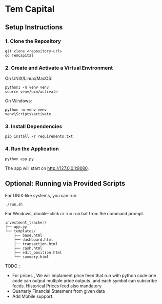 

# Tem Capital



## Setup Instructions

### 1. Clone the Repository

```
git clone <repository-url>
cd TemCapital
```

### 2. Create and Activate a Virtual Environment
On UNIX/Linux/MacOS:

```
python3 -m venv venv
source venv/bin/activate
```

On Windows:
```
python -m venv venv
venv\Scripts\activate
```

### 3. Install Dependencies
```
pip install -r requirements.txt
```

### 4. Run the Application
```
python app.py
```

The app will start on http://127.0.0.1:8080.

## Optional: Running via Provided Scripts
For UNIX-like systems, you can run:
```
./run.sh
```
For Windows, double-click or run run.bat from the command prompt.

```
investment_tracker/
├── app.py
└── templates/
    ├── base.html
    ├── dashboard.html
    ├── transaction.html
    ├── cash.html
    ├── edit_position.html
    └── summary.html

```

TODO : 
- For prices , We will implament price feed that run with python code one code can output multiple price outputs. and each symbol can subscribe feeds.
Historical Prices feed also mandatory
- Quarterly Financial Statement from given data
- Add Mobile support.